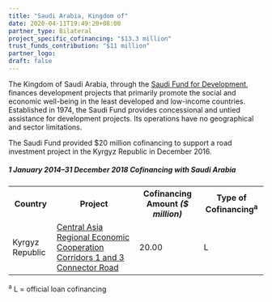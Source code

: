 ```yaml
---
title: "Saudi Arabia, Kingdom of"
date: 2020-04-11T19:49:20+08:00
partner_type: Bilateral
project_specific_cofinancing: "$13.3 million"
trust_funds_contribution: "$11 million"
partner_logo:
draft: false
---
```


The Kingdom of Saudi Arabia, through the <a href="https://www.sfd.gov.sa/en/" target="_blank">Saudi Fund for Development</a>, finances development projects that primarily promote the social and economic well-being in the least developed and low-income countries. Established in 1974, the Saudi Fund provides concessional and untied assistance for development projects. Its operations have no geographical and sector limitations. 

The Saudi Fund provided $20 million cofinancing to support a road investment project in the Kyrgyz Republic in December 2016.  

##### _1 January 2014–31 December 2018_ Cofinancing with Saudi Arabia

<table class="table table-striped table-bordered">

<tr>
<th>Country</th>
<th>Project</th>
<th>Cofinancing Amount <em>($ million)</em></th>
<th>Type of Cofinancing<sup>a</sup></th>
</tr>
<tr>
<td>Kyrgyz Republic</td>
<td><a
href="https://www.adb.org/projects/48401-007/main" target="_blank">Central Asia Regional Economic Cooperation Corridors 1 and 3 Connector Road</a></td>
<td>20.00 </td>
<td>L</td>
</tr>
</table>

<p class="dr-footnote"><sup>a</sup> L = official loan cofinancing</p>